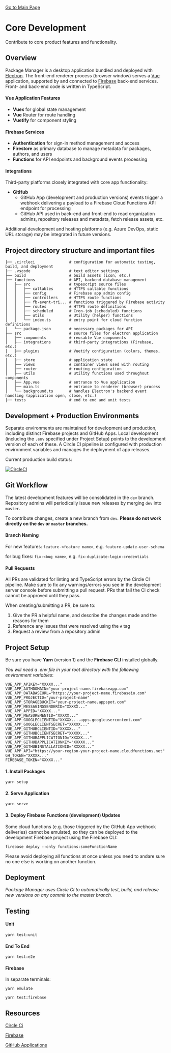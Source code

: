 [Go to Main Page](README.md)

# Core Development

Contribute to core product features and functionality.

## Overview

Package Manager is a desktop application bundled and deployed with [Electron](https://www.electronjs.org/). The front-end renderer process (browser window) serves a [Vue](https://vuejs.org/) application, supported by and connected to [Firebase](https://firebase.google.com/) back-end services. Front- and back-end code is written in TypeScript.

#### Vue Application Features

- **Vuex** for global state management
- **Vue** Router for route handling
- **Vuetify** for component styling

#### Firebase Services

- **Authentication** for sign-in method management and access
- **Firestore** as primary database to manage metadata for packages, authors, and users
- **Functions** for API endpoints and background events processing

#### Integrations

Third-party platforms closely integrated with core app functionality:

- **GitHub**
  - GitHub App (development and production versions) events trigger a webhook delivering a payload to a Firebase Cloud Functions API endpoint for processing
  - GitHub API used in back-end and front-end to read organization admins, repository releases and metadata, fetch release assets, etc.

Additional development and hosting platforms (e.g. Azure DevOps, static URL storage) may be integrated in future versions.

## Project directory structure and important files

```
├── .circleci               # configuration for automatic testing, build, and deployment
├── .vscode                 # text editor settings
├── build                   # build assets (icon, etc.)
├── functions               # API, backend database management
│   ├── src                 # typescript source files
│   │   ├── callables       # HTTPS callable functions
│   │   ├── config          # Firebase app admin config
│   │   ├── controllers     # HTTPS route functions
│   │   ├── fb-event-tri... # functions triggered by Firebase activity
│   │   ├── routes          # HTTPS route definitions
│   │   ├── scheduled       # Cron-job (scheduled) functions
│   │   ├── utils           # Utility (helper) functions
│   │   └── index.ts        # entry point for cloud function definitions
│   └── package.json        # necessary packages for API
├── src                     # source files for electron application
│   ├── components          # reusable Vue components
│   ├── integrations        # third-party integrations (Firebase, etc.)
│   ├── plugins             # Vuetify configuration (colors, themes, etc.)
│   ├── store               # application state
│   ├── views               # container views used with routing
│   ├── router              # routing configuration
│   ├── utils               # utility functions used throughout components
│   ├── App.vue             # entrance to Vue application
│   ├── main.ts             # entrance to renderer (browser) process
│   └── background.ts       # handles Electron's backend event handling (application open, close, etc.)
├── tests                   # end to end and unit tests
```

## Development + Production Environments

Separate environments are maintained for development and production, including distinct Firebase projects and GitHub Apps. Local development (including the `.env` specified under Project Setup) points to the development version of each of these. A Circle CI pipeline is configured with production environment variables and manages the deployment of app releases.

Current production build status:

[![CircleCI](https://circleci.com/gh/voyansi/package-manager/tree/master.svg?style=svg&circle-token=f5e6bedaa0c0dc652b1672d074e38090371780a5)](https://circleci.com/gh/voyansi/package-manager)

## Git Workflow

The latest development features will be consolidated in the `dev` branch. Repository admins will periodically issue new releases by merging `dev` into `master`.

To contribute changes, create a new branch from `dev`. **Please do not work directly on the `dev` or `master` branches.**

#### Branch Naming

For new features: `feature-<feature name>`, e.g. `feature-update-user-schema`

for bug fixes: `fix-<bug name>`, e.g. `fix-duplicate-login-credentials`

#### Pull Requests

All PRs are validated for linting and TypeScript errors by the Circle CI pipeline. Make sure to fix any warnings/errors you see in the development server console before submitting a pull request. PRs that fail the CI check cannot be approved until they pass.

When creating/submitting a PR, be sure to:

1. Give the PR a helpful name, and describe the changes made and the reasons for them
2. Reference any issues that were resolved using the `#` tag
3. Request a review from a repository admin

## Project Setup

Be sure you have **Yarn** (version 1) and the **Firebase CLI** installed globally.

_You will need a .env file in your root directory with the following environment variables_:

```
VUE_APP_APIKEY="XXXXX..."
VUE_APP_AUTHDOMAIN="your-project-name.firebaseapp.com"
VUE_APP_DATABASEURL="https://your-project-name.firebaseio.com"
VUE_APP_PROJECTID="your-project-name"
VUE_APP_STORAGEBUCKET="your-project-name.appspot.com"
VUE_APP_MESSAGINGSENDERID="XXXXX..."
VUE_APP_APPID="XXXXX..."
VUE_APP_MEASUREMENTID="XXXXX..."
VUE_APP_GOOGLECLIENTID="XXXXX....apps.googleusercontent.com"
VUE_APP_GOOGLECLIENTSECRET="XXXXX..."
VUE_APP_GITHUBCLIENTID="XXXXX..."
VUE_APP_GITHUBCLIENTSECRET="XXXXX..."
VUE_APP_GITHUBAPPLICATIONID="XXXXX..."
VUE_APP_GITHUBAPPLICATIONKEY="XXXXX..."
VUE_APP_GITHUBINSTALLATIONID="XXXXX..."
VUE_APP_API="https://your-region-your-project-name.cloudfunctions.net"
GH_TOKEN="XXXXX..."
FIREBASE_TOKEN="XXXXX..."
```

#### 1. Install Packages

```
yarn setup
```

#### 2. Serve Application

```
yarn serve
```

#### 3. Deploy Firebase Functions (development) Updates

Some cloud functions (e.g. those triggered by the GitHub App webhook deliveries) cannot be emulated, so they can be deployed to the development Firebase project using the Firebase CLI:

```
firebase deploy --only functions:someFunctionName
```

Please avoid deploying all functions at once unless you need to andare sure no one else is working on another function.

## Deployment

_Package Manager uses Circle CI to automatically test, build, and release new versions on any commit to the master branch._

## Testing

#### Unit

```
yarn test:unit
```

#### End To End

```
yarn test:e2e
```

#### Firebase

In separate terminals:

```
yarn emulate
```

```
yarn test:firebase
```

## Resources

[Circle Ci](https://app.circleci.com/pipelines/github/voyansi/package-manager)

[Firebase](https://console.firebase.google.com/u/0/project/package-manager-development/overview)

[GitHub Applications](https://github.com/organizations/voyansi/settings/installations)
